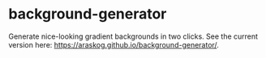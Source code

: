 # background-generator
Generate nice-looking gradient backgrounds in two clicks. See the current version here: https://araskog.github.io/background-generator/.
